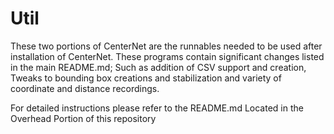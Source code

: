 # Util 

These two portions of CenterNet are the runnables needed to be used after installation of CenterNet.
These programs contain significant changes listed in the main README.md; Such as addition of CSV support and creation, Tweaks to bounding
box creations and stabilization and variety of coordinate and distance recordings. 

For detailed instructions please refer to the README.md Located in the Overhead Portion of this repository
